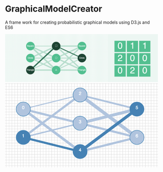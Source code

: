 # GraphicalModelCreator
A frame work for creating probabilistic graphical models using D3.js and ES6

![alt tag](https://github.com/AlexOuyang/GraphicModelCreator/blob/master/img/1.png)
![alt tag](https://github.com/AlexOuyang/GraphicModelCreator/blob/master/img/2.png)
